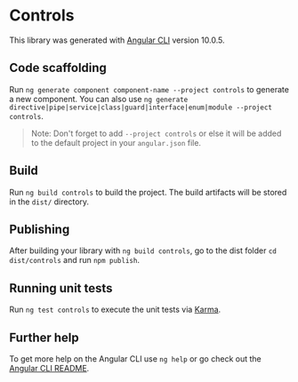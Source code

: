 # Controls

This library was generated with [Angular CLI](https://github.com/angular/angular-cli) version 10.0.5.

## Code scaffolding

Run `ng generate component component-name --project controls` to generate a new component. You can also use `ng generate directive|pipe|service|class|guard|interface|enum|module --project controls`.
> Note: Don't forget to add `--project controls` or else it will be added to the default project in your `angular.json` file. 

## Build

Run `ng build controls` to build the project. The build artifacts will be stored in the `dist/` directory.

## Publishing

After building your library with `ng build controls`, go to the dist folder `cd dist/controls` and run `npm publish`.

## Running unit tests

Run `ng test controls` to execute the unit tests via [Karma](https://karma-runner.github.io).

## Further help

To get more help on the Angular CLI use `ng help` or go check out the [Angular CLI README](https://github.com/angular/angular-cli/blob/master/README.md).
